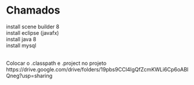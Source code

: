 # Chamados

install scene builder 8<br>
install eclipse (javafx)<br>
install java 8<br>
install mysql<br>

<br>
Colocar o .classpath e .project no projeto
https://drive.google.com/drive/folders/19pbs9CCl4IgQfZcmKWLi6Cp6oABlQneg?usp=sharing
